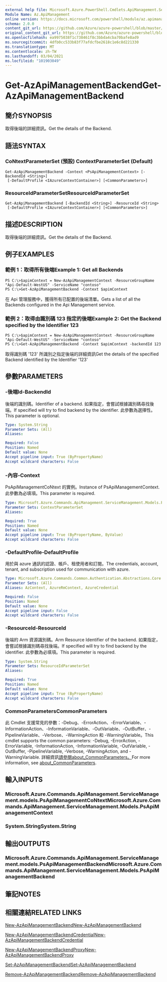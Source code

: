 ```yaml
---
external help file: Microsoft.Azure.PowerShell.Cmdlets.ApiManagement.ServiceManagement.dll-Help.xml
Module Name: Az.ApiManagement
online version: https://docs.microsoft.com/powershell/module/az.apimanagement/get-azapimanagementbackend
schema: 2.0.0
content_git_url: https://github.com/Azure/azure-powershell/blob/master/src/ApiManagement/ApiManagement/help/Get-AzApiManagementBackend.md
original_content_git_url: https://github.com/Azure/azure-powershell/blob/master/src/ApiManagement/ApiManagement/help/Get-AzApiManagementBackend.md
ms.openlocfilehash: ea9975038f1c738461f8c3bbda4cba70bafe8ad9
ms.sourcegitcommit: 4dfb0cc533b83f77afdcfbe2618c1e6c8d221330
ms.translationtype: MT
ms.contentlocale: zh-TW
ms.lasthandoff: 03/04/2021
ms.locfileid: "101903049"
---
```

# <span data-ttu-id="b060a-101">Get-AzApiManagementBackend</span><span class="sxs-lookup"><span data-stu-id="b060a-101">Get-AzApiManagementBackend</span></span>

## <span data-ttu-id="b060a-102">簡介</span><span class="sxs-lookup"><span data-stu-id="b060a-102">SYNOPSIS</span></span>
<span data-ttu-id="b060a-103">取得後端的詳細資訊。</span><span class="sxs-lookup"><span data-stu-id="b060a-103">Get the details of the Backend.</span></span>

## <span data-ttu-id="b060a-104">語法</span><span class="sxs-lookup"><span data-stu-id="b060a-104">SYNTAX</span></span>

### <span data-ttu-id="b060a-105">CoNtextParameterSet (預設) </span><span class="sxs-lookup"><span data-stu-id="b060a-105">ContextParameterSet (Default)</span></span>
```
Get-AzApiManagementBackend -Context <PsApiManagementContext> [-BackendId <String>]
 [-DefaultProfile <IAzureContextContainer>] [<CommonParameters>]
```

### <span data-ttu-id="b060a-106">ResourceIdParameterSet</span><span class="sxs-lookup"><span data-stu-id="b060a-106">ResourceIdParameterSet</span></span>
```
Get-AzApiManagementBackend [-BackendId <String>] -ResourceId <String>
 [-DefaultProfile <IAzureContextContainer>] [<CommonParameters>]
```

## <span data-ttu-id="b060a-107">描述</span><span class="sxs-lookup"><span data-stu-id="b060a-107">DESCRIPTION</span></span>
<span data-ttu-id="b060a-108">取得後端的詳細資訊。</span><span class="sxs-lookup"><span data-stu-id="b060a-108">Get the details of the Backend.</span></span>

## <span data-ttu-id="b060a-109">例子</span><span class="sxs-lookup"><span data-stu-id="b060a-109">EXAMPLES</span></span>

### <span data-ttu-id="b060a-110">範例 1：取得所有後端</span><span class="sxs-lookup"><span data-stu-id="b060a-110">Example 1: Get all Backends</span></span>
```
PS C:\>$apimContext = New-AzApiManagementContext -ResourceGroupName "Api-Default-WestUS" -ServiceName "contoso"
PS C:\>Get-AzApiManagementBackend -Context $apimContext
```

<span data-ttu-id="b060a-111">在 Api 管理服務中，獲得所有已配置的後端清單。</span><span class="sxs-lookup"><span data-stu-id="b060a-111">Gets a list of all the Backends configured in the Api Management service.</span></span>

### <span data-ttu-id="b060a-112">範例 2：取得由識別碼 123 指定的後端</span><span class="sxs-lookup"><span data-stu-id="b060a-112">Example 2: Get the Backend specified by the Identifier 123</span></span>
```
PS C:\>$apimContext = New-AzApiManagementContext -ResourceGroupName "Api-Default-WestUS" -ServiceName "contoso"
PS C:\>Get-AzApiManagementBackend -Context $apimContext -backendId 123
```

<span data-ttu-id="b060a-113">取得識別碼 '123' 所識別之指定後端的詳細資訊</span><span class="sxs-lookup"><span data-stu-id="b060a-113">Get the details of the specified Backend identified by the Identifier '123'</span></span>

## <span data-ttu-id="b060a-114">參數</span><span class="sxs-lookup"><span data-stu-id="b060a-114">PARAMETERS</span></span>

### <span data-ttu-id="b060a-115">-後端Id</span><span class="sxs-lookup"><span data-stu-id="b060a-115">-BackendId</span></span>
<span data-ttu-id="b060a-116">後端的識別碼。</span><span class="sxs-lookup"><span data-stu-id="b060a-116">Identifier of a backend.</span></span>
<span data-ttu-id="b060a-117">如果指定，會嘗試根據識別碼尋找後端。</span><span class="sxs-lookup"><span data-stu-id="b060a-117">If specified will try to find backend by the identifier.</span></span>
<span data-ttu-id="b060a-118">此參數為選擇性。</span><span class="sxs-lookup"><span data-stu-id="b060a-118">This parameter is optional.</span></span>

```yaml
Type: System.String
Parameter Sets: (All)
Aliases:

Required: False
Position: Named
Default value: None
Accept pipeline input: True (ByPropertyName)
Accept wildcard characters: False
```

### <span data-ttu-id="b060a-119">-內容</span><span class="sxs-lookup"><span data-stu-id="b060a-119">-Context</span></span>
<span data-ttu-id="b060a-120">PsApiManagementCoNtext 的實例。</span><span class="sxs-lookup"><span data-stu-id="b060a-120">Instance of PsApiManagementContext.</span></span>
<span data-ttu-id="b060a-121">此參數為必填項。</span><span class="sxs-lookup"><span data-stu-id="b060a-121">This parameter is required.</span></span>

```yaml
Type: Microsoft.Azure.Commands.ApiManagement.ServiceManagement.Models.PsApiManagementContext
Parameter Sets: ContextParameterSet
Aliases:

Required: True
Position: Named
Default value: None
Accept pipeline input: True (ByPropertyName, ByValue)
Accept wildcard characters: False
```

### <span data-ttu-id="b060a-122">-DefaultProfile</span><span class="sxs-lookup"><span data-stu-id="b060a-122">-DefaultProfile</span></span>
<span data-ttu-id="b060a-123">用於與 azure 通訊的認證、帳戶、租使用者和訂閱。</span><span class="sxs-lookup"><span data-stu-id="b060a-123">The credentials, account, tenant, and subscription used for communication with azure.</span></span>

```yaml
Type: Microsoft.Azure.Commands.Common.Authentication.Abstractions.Core.IAzureContextContainer
Parameter Sets: (All)
Aliases: AzContext, AzureRmContext, AzureCredential

Required: False
Position: Named
Default value: None
Accept pipeline input: False
Accept wildcard characters: False
```

### <span data-ttu-id="b060a-124">-ResourceId</span><span class="sxs-lookup"><span data-stu-id="b060a-124">-ResourceId</span></span>
<span data-ttu-id="b060a-125">後端的 Arm 資源識別碼。</span><span class="sxs-lookup"><span data-stu-id="b060a-125">Arm Resource Identifier of the backend.</span></span> <span data-ttu-id="b060a-126">如果指定，會嘗試根據識別碼尋找後端。</span><span class="sxs-lookup"><span data-stu-id="b060a-126">If specified will try to find backend by the identifier.</span></span> <span data-ttu-id="b060a-127">此參數為必填項。</span><span class="sxs-lookup"><span data-stu-id="b060a-127">This parameter is required.</span></span>

```yaml
Type: System.String
Parameter Sets: ResourceIdParameterSet
Aliases:

Required: True
Position: Named
Default value: None
Accept pipeline input: True (ByPropertyName)
Accept wildcard characters: False
```

### <span data-ttu-id="b060a-128">CommonParameters</span><span class="sxs-lookup"><span data-stu-id="b060a-128">CommonParameters</span></span>
<span data-ttu-id="b060a-129">此 Cmdlet 支援常見的參數：-Debug、-ErrorAction、-ErrorVariable、-InformationAction、-InformationVariable、-OutVariable、-OutBuffer、-PipelineVariable、-Verbose、-WarningAction 和 -WarningVariable。</span><span class="sxs-lookup"><span data-stu-id="b060a-129">This cmdlet supports the common parameters: -Debug, -ErrorAction, -ErrorVariable, -InformationAction, -InformationVariable, -OutVariable, -OutBuffer, -PipelineVariable, -Verbose, -WarningAction, and -WarningVariable.</span></span> <span data-ttu-id="b060a-130">詳細資訊[請參閱about_CommonParameters。](http://go.microsoft.com/fwlink/?LinkID=113216)</span><span class="sxs-lookup"><span data-stu-id="b060a-130">For more information, see [about_CommonParameters](http://go.microsoft.com/fwlink/?LinkID=113216).</span></span>

## <span data-ttu-id="b060a-131">輸入</span><span class="sxs-lookup"><span data-stu-id="b060a-131">INPUTS</span></span>

### <span data-ttu-id="b060a-132">Microsoft.Azure.Commands.ApiManagement.ServiceManagement.models.PsApiManagementCoNtext</span><span class="sxs-lookup"><span data-stu-id="b060a-132">Microsoft.Azure.Commands.ApiManagement.ServiceManagement.Models.PsApiManagementContext</span></span>

### <span data-ttu-id="b060a-133">System.String</span><span class="sxs-lookup"><span data-stu-id="b060a-133">System.String</span></span>

## <span data-ttu-id="b060a-134">輸出</span><span class="sxs-lookup"><span data-stu-id="b060a-134">OUTPUTS</span></span>

### <span data-ttu-id="b060a-135">Microsoft.Azure.Commands.ApiManagement.ServiceManagement.models.PsApiManagementBackend</span><span class="sxs-lookup"><span data-stu-id="b060a-135">Microsoft.Azure.Commands.ApiManagement.ServiceManagement.Models.PsApiManagementBackend</span></span>

## <span data-ttu-id="b060a-136">筆記</span><span class="sxs-lookup"><span data-stu-id="b060a-136">NOTES</span></span>

## <span data-ttu-id="b060a-137">相關連結</span><span class="sxs-lookup"><span data-stu-id="b060a-137">RELATED LINKS</span></span>

[<span data-ttu-id="b060a-138">New-AzApiManagementBackend</span><span class="sxs-lookup"><span data-stu-id="b060a-138">New-AzApiManagementBackend</span></span>](./New-AzApiManagementBackend.md)

[<span data-ttu-id="b060a-139">New-AzApiManagementBackendCredential</span><span class="sxs-lookup"><span data-stu-id="b060a-139">New-AzApiManagementBackendCredential</span></span>](./New-AzApiManagementBackendCredential.md)

[<span data-ttu-id="b060a-140">New-AzApiManagementBackendProxy</span><span class="sxs-lookup"><span data-stu-id="b060a-140">New-AzApiManagementBackendProxy</span></span>](./New-AzApiManagementBackendProxy.md)

[<span data-ttu-id="b060a-141">Set-AzApiManagementBackend</span><span class="sxs-lookup"><span data-stu-id="b060a-141">Set-AzApiManagementBackend</span></span>](./Set-AzApiManagementBackend.md)

[<span data-ttu-id="b060a-142">Remove-AzApiManagementBackend</span><span class="sxs-lookup"><span data-stu-id="b060a-142">Remove-AzApiManagementBackend</span></span>](./Remove-AzApiManagementBackend.md)
